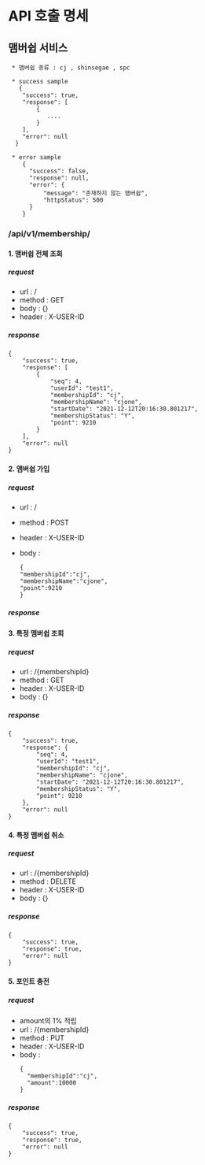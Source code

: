 # API 호출 명세

## 맴버쉽 서비스

```
 * 맴버쉽 종류 : cj , shinsegae , spc
 
 * success sample
   {
    "success": true,
    "response": [
        {
           ....
        }
    ],
    "error": null
  }
  
 * error sample
    {
      "success": false,
      "response": null,
      "error": {
          "message": "존재하지 않는 맴버쉽",
          "httpStatus": 500
      }
    }
```

### /api/v1/membership/

#### 1. 맴버쉽 전체 조회

##### request

* url : /
* method : GET
* body : {}
* header : X-USER-ID

##### response

```
{
    "success": true,
    "response": [
        {
            "seq": 4,
            "userId": "test1",
            "membershipId": "cj",
            "membershipName": "cjone",
            "startDate": "2021-12-12T20:16:30.801217",
            "membershipStatus": "Y",
            "point": 9210
        }
    ],
    "error": null
}
```

#### 2. 맴버쉽 가입

##### request

* url : /
* method : POST
* header : X-USER-ID

* body :
  ```
  {
  "membershipId":"cj",
  "membershipName":"cjone",
  "point":9210 
  }
  ```

##### response

#### 3. 특정 맴버쉽 조회

##### request

* url : /{membershipId}
* method : GET
* header : X-USER-ID
* body : {}

##### response

```
{
    "success": true,
    "response": {
        "seq": 4,
        "userId": "test1",
        "membershipId": "cj",
        "membershipName": "cjone",
        "startDate": "2021-12-12T20:16:30.801217",
        "membershipStatus": "Y",
        "point": 9210
    },
    "error": null
}
```

#### 4. 특정 맴버쉽 취소

##### request

* url : /{membershipId}
* method : DELETE
* header : X-USER-ID
* body : {}

##### response

```
{
    "success": true,
    "response": true,
    "error": null
}
```

#### 5. 포인트 충전

##### request

* amount의 1% 적립
* url : /{membershipId}
* method : PUT
* header : X-USER-ID
* body :
  ```
  {
    "membershipId":"cj",
    "amount":10000
  }
  ```

##### response

```
{
    "success": true,
    "response": true,
    "error": null
}
```
